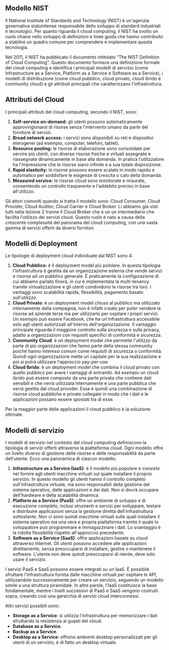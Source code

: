 ## Modello NIST

Il National Institute of Standards and Technology (NIST) è un'agenzia governativa statunitense responsabile dello sviluppo di standard industriali e tecnologici. Per quanto riguarda il cloud computing, il NIST ha svolto un ruolo chiave nello sviluppo di definizioni e linee guida che hanno contribuito a stabilire un quadro comune per comprendere e implementare questa tecnologia.

Nel 2011, il NIST ha pubblicato il documento intitolato "The NIST Definition of Cloud Computing". Questo documento fornisce una definizione formale del cloud computing e identifica i principali modelli di servizio (come Infrastructure as a Service, Platform as a Service e Software as a Service), i modelli di distribuzione (come cloud pubblico, cloud privato, cloud ibrido e community cloud) e gli attributi principali che caratterizzano l'infrastruttura.

## Attributi del Cloud

I principali attributi del cloud computing, secondo il NIST, sono:
1. **Self-service on-demand:** gli utenti possono automaticamente approvvigionarsi di risorse senza l'intervento umano da parte del fornitore di servizi.
2. **Broad network access:** i servizi sono disponibili su reti e dispositivi eterogenei (ad esempio, computer, telefoni, tablet).
3. **Resource pooling:** le risorse di elaborazione sono consolidate per servire più utenti, con diverse risorse fisiche e virtuali assegnate e riassegnate dinamicamente in base alla domanda. In pratica l'utilizzatore ha l'impressione che le risorse siano infinite e a sua totale disposizione. 
4. **Rapid elasticity:** le risorse possono essere scalate in modo rapido e automatico per soddisfare le esigenze di crescita o calo della domanda.
5. **Measured service:** le risorse cloud sono monitorate e misurate, consentendo un controllo trasparente e l'addebito preciso in base all'utilizzo.

Gli attori coinvolti quando si tratta il modello sono: Cloud Consumer, Cloud Provider, Cloud Auditor, Cloud Carrier e Cloud Broker. 
Li abbiamo già visti tutti nella lezione 2 tranne il Cloud Broker che è un un intermediario che facilita l'utilizzo dei servizi cloud. Questo ruolo è nato a causa della crescente complessità del panorama del cloud computing, con una vasta gamma di servizi offerti da diversi fornitori.

## Modelli di Deployment

Le tipologie di deployment cloud individuate dal NIST sono 4:
1. **Cloud Pubblico:** è il deployment model più pololare. In questa tipologia l'infrastruttura è gestita da un organizzazione esterna che vende servizi e risorse ad un pubblico generale. È praticamente la configurazione di cui abbiamo parlato finora, in cui è implementata la multi-tenancy tramite virtualizzazione e gli utenti condividono le risorse tra loro. I vantaggi sono scalabilità rapida, flessibilità, pagamento basato sull'utilizzo.
2. **Cloud Privato**: è un deployment model chiuso al pubblico ma utilizzato internamente dalla compagnia, non è infatti creato per poter vendere le risorse ad aziende terze ma per utilizzarlo per ospitare i propri servizi. Un esempio può essere Facebook, che ha un'infrastruttura accessibile solo agli utenti autorizzati all'interno dell'organizzazione. Il vantaggio principale riguarda il maggiore controllo sulla sicurezza e sulla privacy, adatto a organizzazioni con requisiti specifici di conformità e sicurezza.
3. **Community Cloud**: è un deployment model che permette l'utilizzo da parte di più organizzazioni che fanno parte della stessa community poiché hanno interessi comuni come requisiti di sicurezza o conformità. Quindi ogni organizzazione mette un capitale per la sua realizzazione e poi si potrà utilizzare l'approccio pay-per-use. 
4. **Cloud Ibrido**: è un deployment model che combina il cloud privato con quello pubblico per avere i vantaggi di entrambi. Ad esempio un cloud ibrido può essere composto da una parte privata che contiene dati sensibili e che verrà utilizzata internamente e una parte pubblica che verrà gestita dal cloud provider. Essa è quindi una combinazione di risorse cloud pubbliche e private collegate in modo che i dati e le applicazioni possano essere spostati tra di esse.

Per la maggior parte delle applicazioni il cloud pubblico è la soluzione ottimale. 

## Modelli di servizio

I modelli di servizio nel contesto del cloud computing definiscono la tipologia di servizi offerti attraverso la piattaforma cloud. 
Ogni modello offre un livello diverso di gestione delle risorse e delle responsabilità da parte dell'utente. 
Ecco una panoramica di ciascun modello:
1. **Infrastructure as a Service (IaaS)**: è il modello più popolare e consiste nel fornire agli utenti macchine virtuali sul quale installare il proprio servizio. In questo modello gli utenti hanno il controllo completo sull'infrastruttura virtuale, ma sono responsabili della gestione del sistema operativo, delle applicazioni e dei dati. Non si dovrà occupare dell'hardware e della scalabilità dinamica.
2. **Platform as a Service (PaaS)**: offre un ambiente di sviluppo e di esecuzione completo, inclusi strumenti e servizi per sviluppare, testare e distribuire applicazioni senza la gestione diretta dell'infrastruttura sottostante. Non ci sono quindi macchine virtuali sulle quali installare il sistema operativo ma una vera e propria piattaforma tramite il quale lo sviluppatore può programmare e immagazzinare i dati. Lo svantaggio è la ridotta flessibilità rispetto all'approccio precedente. 
3. **Software as a Service (SaaS)**: offre applicazioni basate su cloud attraverso Internet. Gli utenti possono accedere alle applicazioni direttamente, senza preoccuparsi di installare, gestire o mantenere il software. L'utente non deve quindi preoccuparsi di niente, deve solo usare il servizio. 

I servizi PaaS e SaaS possono essere integrati su un IaaS. È possibile sfruttare l'infrastruttura fornita dalle macchine virtuali per ospitare le API, utilizzandole successivamente per creare un servizio, seguendo un modello simile a una struttura piramidale. 
In altre parole, l'IaaS costituisce la base fondamentale, mentre i livelli successivi di PaaS e SaaS vengono costruiti sopra, creando così una gerarchia di servizi cloud interconnessi.

Altri servizi possibili sono:
- **Storage as a Service**: si utilizza l'infrastruttura per memorizzare i dati sfruttando la resistenza ai guasti del cloud. 
- **Database as a Service**.
- **Backup as a Service**.
- **Desktop as a Service**: offrono ambienti desktop personalizzati per gli utenti di un servizio, è di fatto un desktop virtuale. 